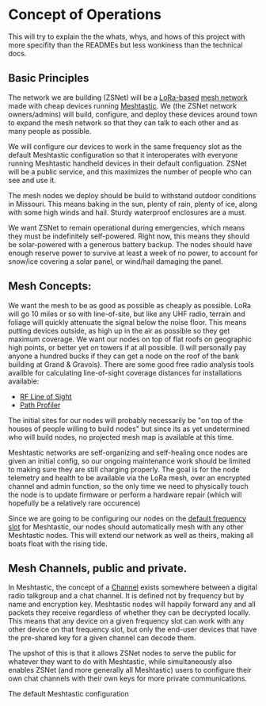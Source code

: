 # Concept of Operations

This will try to explain the the whats, whys, and hows of this project with more specifity than the READMEs but less wonkiness than the technical docs.

## Basic Principles

The network we are building (ZSNet) will be a [LoRa-based](https://en.wikipedia.org/wiki/LoRa) [mesh network](https://en.wikipedia.org/wiki/Mesh_networking) made with cheap devices running [Meshtastic](https://meshtastic.org/docs/introduction/). We (the ZSNet network owners/admins) will build, configure, and deploy these devices around town to expand the mesh network so that they can talk to each other and as many people as possible.

We will configure our devices to work in the same frequency slot as the default Meshtastic configuration so that it interoperates with everyone running Meshtastic handheld devices in their default configuation. ZSNet will be a public service, and this maximizes the number of people who can see and use it.

The mesh nodes we deploy should be build to withstand outdoor conditions in Missouri. This means baking in the sun, plenty of rain, plenty of ice, along with some high winds and hail. Sturdy waterproof enclosures are a must.

We want ZSNet to remain operational during emergencies, which means they must be indefinitely self-powered. Right now, this means they should be solar-powered with a generous battery backup. The nodes should have enough reserve power to survive at least a week of no power, to account for snow/ice covering a solar panel, or wind/hail damaging the panel.

## Mesh Concepts:

We want the mesh to be as good as possible as cheaply as possible. LoRa will go 10 miles or so with line-of-site, but like any UHF radio, terrain and foliage will quickly attenuate the signal below the noise floor. This means putting devices outside, as high up in the air as possible so they get maximum coverage. We want our nodes on top of flat roofs on geographic high points, or better yet on towers if at all possible. (I will personally pay anyone a hundred bucks if they can get a node on the roof of the bank building at Grand & Gravois).  There are some good free radio analysis tools availble for calculating line-of-sight coverage distances for installations available:

- [RF Line of Sight](https://www.scadacore.com/tools/rf-path/rf-line-of-sight/)
- [Path Profiler](https://www.heywhatsthat.com/profiler.html)

The initial sites for our nodes will probably necessarily be "on top of the houses of people willing to build nodes" but since its as yet undetermined who will build nodes, no projected mesh map is available at this time.

Meshtastic networks are self-organizing and self-healing once nodes are given an initial config, so our ongoing maintenance work should be limited to making sure they are still charging properly. The goal is for the node telemetry and health to be available via the LoRa mesh, over an encrypted channel and admin function, so the only time we need to physically touch the node is to update firmware or perform a hardware repair (which will hopefully be a relatively rare occurence)

Since we are going to be configuring our nodes on the [default frequency slot](https://meshtastic.org/docs/overview/radio-settings/#north-america-frequency-bands) for Meshtastic, our nodes should automatically mesh with any other Meshtastic nodes. This will extend our network as well as theirs, making all boats float with the rising tide.

## Mesh Channels, public and private.

In Meshtastic, the concept of a [Channel](https://meshtastic.org/docs/configuration/radio/channels/) exists somewhere between a digital radio talkgroup and a chat channel. It is defined not by frequency but by name and encryption key. Meshtastic nodes will happily forward any and all packets they receive regardless of whether they can be decrypted locally. This means that any device on a given frequency slot can work with any other device on that frequency slot, but only the end-user devices that have the pre-shared key for a given channel can decode them.

The upshot of this is that it allows ZSNet nodes to serve the public for whatever they want to do with Meshtastic, while simultaneously also enables ZSNet (and more generally all Meshtastic) users to configure their own chat channels with their own keys for more private communications.

The default Meshtastic configuration 

